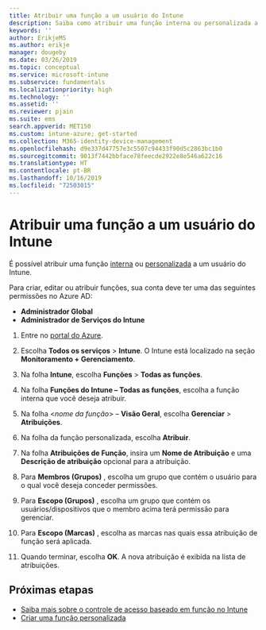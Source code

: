 ```yaml
---
title: Atribuir uma função a um usuário do Intune
description: Saiba como atribuir uma função interna ou personalizada a um usuário no Microsoft Intune.
keywords: ''
author: ErikjeMS
ms.author: erikje
manager: dougeby
ms.date: 03/26/2019
ms.topic: conceptual
ms.service: microsoft-intune
ms.subservice: fundamentals
ms.localizationpriority: high
ms.technology: ''
ms.assetid: ''
ms.reviewer: pjain
ms.suite: ems
search.appverid: MET150
ms.custom: intune-azure; get-started
ms.collection: M365-identity-device-management
ms.openlocfilehash: d9e337d47757e3c5507c94433f90d5c2863bc1b0
ms.sourcegitcommit: 9013f7442bbface78feecde2922e8e546a622c16
ms.translationtype: HT
ms.contentlocale: pt-BR
ms.lasthandoff: 10/16/2019
ms.locfileid: "72503015"
---
```

# <a name="assign-a-role-to-an-intune-user"></a>Atribuir uma função a um usuário do Intune

É possível atribuir uma função [interna](role-based-access-control.md#built-in-roles) ou [personalizada](create-custom-role.md) a um usuário do Intune.

Para criar, editar ou atribuir funções, sua conta deve ter uma das seguintes permissões no Azure AD:
- **Administrador Global**
- **Administrador de Serviços do Intune**

1. Entre no [portal do Azure](https://portal.azure.com).

2. Escolha **Todos os serviços** > **Intune**. O Intune está localizado na seção **Monitoramento + Gerenciamento**.

3. Na folha **Intune**, escolha **Funções** > **Todas as funções**.

4. Na folha **Funções do Intune – Todas as funções**, escolha a função interna que você deseja atribuir.

5. Na folha <*nome da função*> – **Visão Geral**, escolha **Gerenciar** > **Atribuições**.

6. Na folha da função personalizada, escolha **Atribuir**.

7. Na folha **Atribuições de Função**, insira um **Nome de Atribuição** e uma **Descrição de atribuição** opcional para a atribuição.

8. Para **Membros (Grupos)** , escolha um grupo que contém o usuário para o qual você deseja conceder permissões.

9. Para **Escopo (Grupos)** , escolha um grupo que contém os usuários/dispositivos que o membro acima terá permissão para gerenciar.

10. Para **Escopo (Marcas)** , escolha as marcas nas quais essa atribuição de função será aplicada.

11. Quando terminar, escolha **OK**. A nova atribuição é exibida na lista de atribuições.


## <a name="next-steps"></a>Próximas etapas
- [Saiba mais sobre o controle de acesso baseado em função no Intune](role-based-access-control.md)
- [Criar uma função personalizada](create-custom-role.md)
